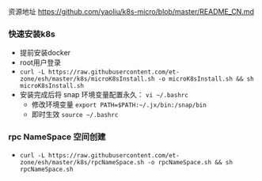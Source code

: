 资源地址 https://github.com/yaoliu/k8s-micro/blob/master/README_CN.md
### 快速安装k8s
- 提前安装docker
- root用户登录
- `curl -L https://raw.githubusercontent.com/et-zone/esh/master/k8s/microK8sInstall.sh -o microK8sInstall.sh && sh microK8sInstall.sh`
- 安装完成后将 snap 环境变量配置永久： `vi ~/.bashrc`
  - 修改环境变量 `export PATH=$PATH:~/.jx/bin:/snap/bin`
  - 即时生效    `source ~/.bashrc` 


### rpc NameSpace 空间创建

- `curl -L https://raw.githubusercontent.com/et-zone/esh/master/k8s/rpcNameSpace.sh -o rpcNameSpace.sh && sh rpcNameSpace.sh`
